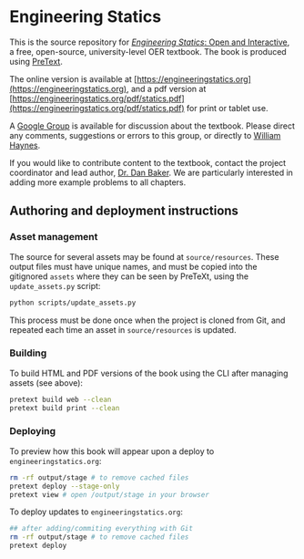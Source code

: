 # Engineering Statics

This is the source repository for [*Engineering Statics*: Open and Interactive](https://engineeringstatics.org), a free, open-source, university-level OER textbook.  The book is produced using [PreText](https://pretextbook.org).

The online  version  is available at [https://engineeringstatics.org](https://engineeringstatics.org), and a pdf version at [https://engineeringstatics.org/pdf/statics.pdf](https://engineeringstatics.org/pdf/statics.pdf) for print or tablet use.

A [Google Group](https://groups.google.com/g/engineering-statics-oer-text) is available for discussion about the textbook.  Please 
direct any comments, suggestions or errors to this group, or directly to [William Haynes](mailto:whaynes@maritime.edu).  

If you would like to contribute content to the textbook, contact the project coordinator and lead author, [Dr. Dan Baker](mailto:dan.baker@colostate.edu).  We are particularly interested in adding more example problems to all chapters.  

## Authoring and deployment instructions

### Asset management

The source for several assets may be found at `source/resources`. These output files must have unique names, and must be copied into the gitignored `assets`  where they can be seen by PreTeXt, using the `update_assets.py` script:

```bash
python scripts/update_assets.py
```

This process must be done once when the project is cloned from Git, and repeated
each time an asset in `source/resources` is updated.

### Building

To build HTML and PDF versions of the book using the CLI after managing assets
(see above):

```bash
pretext build web --clean
pretext build print --clean
```

### Deploying

To preview how this book will appear upon a deploy to `engineeringstatics.org`:

```bash
rm -rf output/stage # to remove cached files
pretext deploy --stage-only
pretext view # open /output/stage in your browser
```

To deploy updates to `engineeringstatics.org`:

```bash
## after adding/commiting everything with Git
rm -rf output/stage # to remove cached files
pretext deploy
```